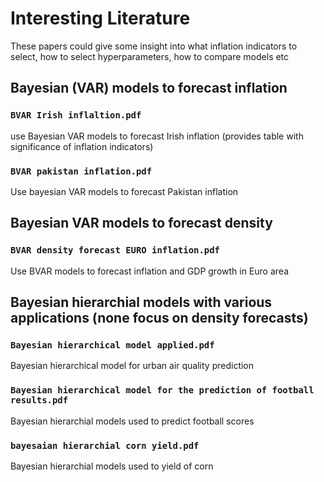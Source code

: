 # Interesting Literature
These papers could give some insight into what inflation indicators to select, how to select hyperparameters, how to compare models etc 


## Bayesian (VAR) models to forecast inflation
### `BVAR Irish inflaltion.pdf`
use Bayesian VAR models to forecast Irish inflation (provides table with significance of inflation indicators)
### `BVAR pakistan inflation.pdf`
Use bayesian VAR models to forecast Pakistan inflation


## Bayesian VAR models to forecast density
### `BVAR density forecast EURO inflation.pdf`
Use BVAR models to forecast inflation and GDP growth in Euro area

## Bayesian hierarchial models with various applications (none focus on density forecasts)
### `Bayesian hierarchical model applied.pdf`
Bayesian hierarchical model for urban air quality prediction
### `Bayesian hierarchical model for the prediction of football results.pdf`
Bayesian hierarchial models used to predict football scores
### `bayesaian hierarchial corn yield.pdf`
Bayesian hierarchial models used to yield of corn

